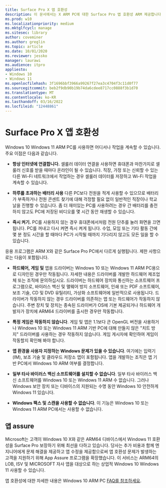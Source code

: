 ```yaml
---
title: Surface Pro X 앱 호환성
description: 이 문서에서는 X ARM PC에 대한 Surface Pro 앱 호환성 ARM 제공합니다.
ms.prod: w10
ms.localizationpriority: medium
ms.mktglfcycl: manage
ms.sitesec: library
author: coveminer
ms.author: greglin
ms.topic: article
ms.date: 10/01/2020
ms.reviewer: jessko
manager: laurawi
ms.audience: itpro
appliesto:
- Windows 10
- Windows 11
ms.openlocfilehash: 3f1696bbf3966a99267f27ea3c4704f3c11d0f77
ms.sourcegitcommit: beb2f9db90b19b74da6cdee8717cc0888f3b1d70
ms.translationtype: MT
ms.contentlocale: ko-KR
ms.lasthandoff: 03/16/2022
ms.locfileid: "12448861"
---
```

# <a name="surface-pro-x-app-compatibility"></a>Surface Pro X 앱 호환성

Windows 10 Windows 11 ARM PC를 사용하면 어디서나 작업을 계속할 수 있습니다. 주요 이점은 다음과 같습니다.

- **항상 인터넷에 연결합니다.** 셀룰러 데이터 연결을 사용하면 휴대폰과 마찬가지로 셀룰러 신호를 받을 때마다 온라인이 될 수 있습니다. 직장, 가정 또는 신뢰할 수 있는 다른 Wi-Fi 네트워크에서 작업하는 경우 셀룰러 데이터를 저장하고 Wi-Fi 작업을 계속할 수 있습니다.

- **하루를 초과하는 배터리 사용**  다른 PC보다 전원을 적게 사용할 수 있으므로 배터리가 부족하거나 전원 콘센트 찾기에 대해 걱정할 필요 없이 일반적인 직장이나 학교 날을 진행할 수 있습니다. 좀 더 재미있는 PC를 사용하려는 경우 간 배터리를 충전하지 않고도 PC에 저장된 비디오를 몇 시간 동안 재생할 수 있습니다.

- **즉시 켜기.** PC를 사용하지 않는 경우 휴대폰에서처럼 전원 단추를 눌러 화면을 끄면 됩니다. PC를 꺼내고 다시 켜면 즉시 켜게 됩니다. 수업, 모임 또는 기타 활동 간에 몇 분 정도 시간을 할 때마다 PC가 시작될 때까지 기다리지 않고도 모든 일을 할 수 있습니다.

응용 프로그램은 ARM X와 같은 Surface Pro PC에서 다르게 실행됩니다. 제한 사항으로는 다음이 포함됩니다.

- **하드웨어, 게임 및** 앱용 드라이버는 Windows 10 또는 Windows 11 ARM PC용으로 디자인된 경우만 작동됩니다. 자세한 내용은 드라이버를 개발한 하드웨어 제조업체 또는 조직에 문의하십시오. 드라이버는 하드웨어 장치와 통신하는 소프트웨어 프로그램으로, 바이러스 백신 및 맬웨어 방지 소프트웨어, 인쇄 또는 PDF 소프트웨어, 보조 기술, CD 및 DVD 유틸리티, 가상화 소프트웨어에 일반적으로 사용됩니다. 드라이버가 작동하지 않는 경우 드라이버를 의존하는 앱 또는 하드웨어가 작동하지 않습니다. 주변 장치 및 장치는 종속된 드라이버가 OS에 기본 제공되거나 하드웨어 개발자가 장치에 ARM64 드라이버를 출시한 경우만 작동합니다.

- **특정 게임은 작동하지 않습니다**. 게임 및 앱은 1.1보다 큰 OpenGL 버전을 사용하거나 Windows 10 또는 Windows 11 ARM 기반 PC에 대해 만들지 않은 "치트 방지" 드라이버를 사용하는 경우 작동하지 않습니다. 게임 게시자에 확인하여 게임이 작동할지 확인해 봐야 합니다.

- **앱 환경을 사용자 지정하는 Windows 문제가 있을 수 있습니다**. 여기에는 입력기(IM), 보조 기술 및 클라우드 저장소 앱이 포함됩니다. 앱을 개발하는 조직은 앱 기반 PC에서 Windows 10 ARM 여부를 결정합니다.

- **일부 타사 바이러스 백신 소프트웨어를 설치할 수 없습니다**. 일부 타사 바이러스 백신 소프트웨어를 Windows 10 또는 Windows 11 ARM 수 없습니다. 그러나 Windows 보안 장치 또는 디바이스의 지원되는 수명 동안 Windows 10 안전하게 Windows 11 있습니다.

- **Windows 팩스 및 스캔을 사용할 수 없습니다**. 이 기능은 Windows 10 또는 Windows 11 ARM PC에서는 사용할 수 없습니다.

## <a name="app-assure"></a>앱 assure

Microsoft는 고객이 Windows 10 X와 같은 ARM64 디바이스에서 Windows 11 호환성을 Surface Pro 보장하기 위해 최선을 다하고 있습니다. 당사는 추가 비용과 함께 엔지니어에게 문제 해결을 제공하고 앱 수정을 제공함으로써 앱 호환성 문제가 발생하는 고객을 지원하기 위해 App Assure 프로그램을 확장했습니다. 이 서비스는 ARM64의 LOB, ISV 및 MICROSOFT 자사 앱을 대상으로 하는 상업적 Windows 10 Windows 11 사용할 수 있습니다. 

앱 호환성에 대한 자세한 내용은 Windows 10 ARM PC [FAQ를 참조하세요](https://support.microsoft.com/en-us/help/4521606).
